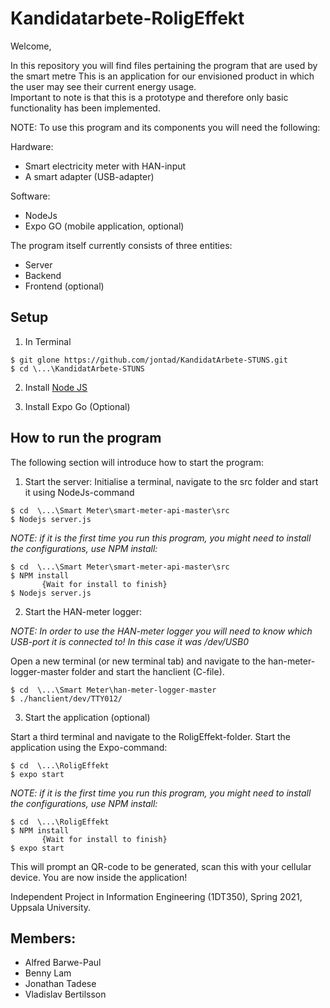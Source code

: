 # Kandidatarbete-RoligEffekt

Welcome,

In this repository you will find files pertaining the program that are used by the smart metre 
This is an application for our envisioned product in which the user may see their current energy usage.  
Important to note is that this is a prototype and therefore only basic functionality has been implemented.

NOTE: To use this program and its components you will need the following:

Hardware:
* Smart electricity meter with HAN-input
* A smart adapter (USB-adapter)

Software:
* NodeJs
* Expo GO (mobile application, optional)

The program itself currently consists of three entities:
* Server
* Backend
* Frontend (optional)

## Setup

1. In Terminal

```
$ git glone https://github.com/jontad/KandidatArbete-STUNS.git
$ cd \...\KandidatArbete-STUNS
```

2. Install [Node JS](https://nodejs.org)

3. Install Expo Go (Optional)


## How to run the program
The following section will introduce how to start the program:

1. Start the server:
Initialise a terminal, navigate to the src folder and start it using NodeJs-command

```
$ cd  \...\Smart Meter\smart-meter-api-master\src
$ Nodejs server.js
```
*NOTE: if it is the first time you run this program, you might need to install the configurations, use NPM install:*

```
$ cd  \...\Smart Meter\smart-meter-api-master\src
$ NPM install
       {Wait for install to finish}
$ Nodejs server.js
```

2. Start the HAN-meter logger:

*NOTE: In order to use the HAN-meter logger you will need to know which USB-port it is connected to! In this case it was /dev/USB0*

Open a new terminal (or new terminal tab) and navigate to the han-meter-logger-master folder and start the hanclient (C-file).


```
$ cd  \...\Smart Meter\han-meter-logger-master
$ ./hanclient/dev/TTY012/
```

3. Start the application (optional)

Start a third terminal and navigate to the RoligEffekt-folder. Start the application using the Expo-command:

```
$ cd  \...\RoligEffekt
$ expo start
```

*NOTE: if it is the first time you run this program, you might need to install the configurations, use NPM install:*

```
$ cd  \...\RoligEffekt
$ NPM install
       {Wait for install to finish}
$ expo start
```

This will prompt an QR-code to be generated, scan this with your cellular device.
You are now inside the application!


Independent Project in Information Engineering (1DT350),
Spring 2021, Uppsala University.

## Members: 
- Alfred Barwe-Paul
- Benny Lam
- Jonathan Tadese
- Vladislav Bertilsson
